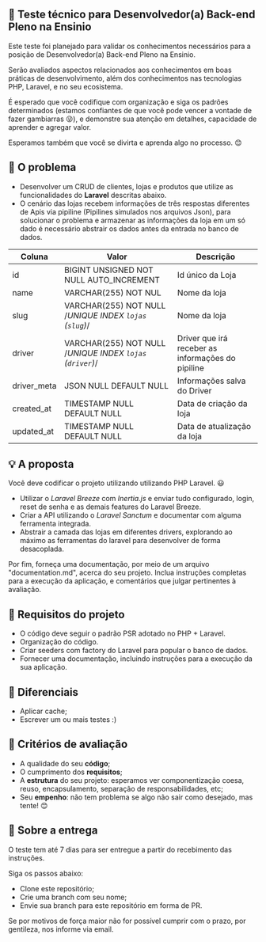 ## :rocket: Teste técnico para Desenvolvedor(a) Back-end Pleno na Ensinio

Este teste foi planejado para validar os conhecimentos necessários para a posição de Desenvolvedor(a) Back-end Pleno na Ensinio.

Serão avaliados aspectos relacionados aos conhecimentos em boas práticas de desenvolvimento, além dos conhecimentos nas tecnologias PHP, Laravel, e no seu ecosistema.

É esperado que você codifique com organização e siga os padrões determinados (estamos confiantes de que você pode vencer a vontade de fazer gambiarras :stuck_out_tongue_winking_eye:), e demonstre sua atenção em detalhes, capacidade de aprender e agregar valor.

Esperamos também que você se divirta e aprenda algo no processo. :blush:

## :eyes: O problema

- Desenvolver um CRUD de clientes, lojas e produtos que utilize as funcionalidades do **Laravel** descritas abaixo.
- O cenário das lojas recebem informações de três respostas diferentes de Apis via pipiline (Pipilines simulados nos arquivos Json), para solucionar o problema e armazenar as informações da loja em um só dado é necessário abstrair os dados antes da entrada no banco de dados.

Coluna    | Valor  | Descrição
--------- | ------ | ------------------
id | BIGINT UNSIGNED NOT NULL AUTO_INCREMENT | Id único da Loja
name | VARCHAR(255) NOT NUL | Nome da loja
slug | VARCHAR(255) NOT NULL /*UNIQUE INDEX `lojas` (`slug`)*/ | Nome da loja
driver | VARCHAR(255) NOT NULL /*UNIQUE INDEX `lojas` (`driver`)*/ | Driver que irá receber as informações do pipiline
driver_meta | JSON NULL DEFAULT NULL | Informações salva do Driver
created_at | TIMESTAMP NULL DEFAULT NULL | Data de criação da loja
updated_at | TIMESTAMP NULL DEFAULT NULL | Data de atualização da loja

## :bulb: A proposta

Você deve codificar o projeto utilizando utilizando PHP Laravel. :smiley:

- Utilizar o _Laravel Breeze_ com _Inertia.js_ e enviar tudo configurado, login, reset de senha e as demais features do Laravel Breeze.
- Criar a API utilizando o _Laravel Sanctum_ e documentar com alguma ferramenta integrada.
- Abstrair a camada das lojas em diferentes drivers, explorando ao máximo as ferramentas do laravel para desenvolver de forma desacoplada.

Por fim, forneça uma documentação, por meio de um arquivo "documentation.md", acerca do seu projeto. Inclua instruções completas para a execução da aplicação, e comentários que julgar pertinentes à avaliação.

## :dart: Requisitos do projeto

- O código deve seguir o padrão PSR adotado no PHP + Laravel.
- Organização do código.
- Criar seeders com factory do Laravel para popular o banco de dados.
- Fornecer uma documentação, incluindo instruções para a execução da sua aplicação.

## :clap: Diferenciais

- Aplicar cache;
- Escrever um ou mais testes :)

## :page_facing_up: Critérios de avaliação

- A qualidade do seu **código**;
- O cumprimento dos **requisitos**;
- A **estrutura** do seu projeto: esperamos ver componentização coesa, reuso, encapsulamento, separação de responsabilidades, etc;
- Seu **empenho**: não tem problema se algo não sair como desejado, mas tente! :blush:

## :email: Sobre a entrega

O teste tem até 7 dias para ser entregue a partir do recebimento das instruções.

Siga os passos abaixo:

- Clone este repositório;
- Crie uma branch com seu nome;
- Envie sua branch para este repositório em forma de PR.

Se por motivos de força maior não for possível cumprir com o prazo, por gentileza, nos informe via email.
